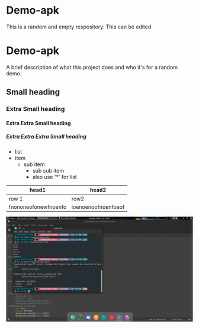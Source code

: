# Demo-apk
This is a random and empty respository.
This can be edited


# Demo-apk

A brief description of what this project does and who it's for a random demo.

## Small heading

### Extra Small heading

#### Extra Extra Small heading

##### Extra Extra Extra Small heading

- list 
- item
    - sub item
        - sub sub item
        * also  use '*' for list

|head1 | head2 |  
|------|-------|
| row 1| row2|
|fnononeofonewfnoenfo|ioenoenoofnoenfoeof|


![randomImage](https://github.com/ashura666/Demo-apk/blob/main/Screenshot%20from%202025-03-16%2019-40-41.png)
